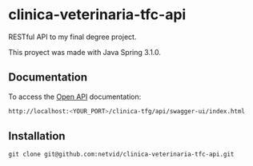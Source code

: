 # clinica-veterinaria-tfc-api
RESTful API to my final degree project. 

This proyect was made with Java Spring 3.1.0.


## Documentation

To access the [Open API](https://www.openapis.org/) documentation:

```sh
http://localhost:<YOUR_PORT>/clinica-tfg/api/swagger-ui/index.html
```

## Installation

```
git clone git@github.com:netvid/clinica-veterinaria-tfc-api.git
```
